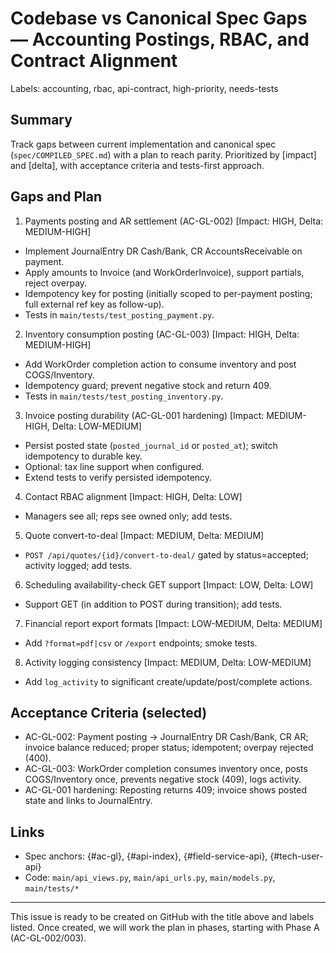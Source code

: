 # Codebase vs Canonical Spec Gaps — Accounting Postings, RBAC, and Contract Alignment

Labels: accounting, rbac, api-contract, high-priority, needs-tests

## Summary
Track gaps between current implementation and canonical spec (`spec/COMPILED_SPEC.md`) with a plan to reach parity. Prioritized by [impact] and [delta], with acceptance criteria and tests-first approach.

## Gaps and Plan

1) Payments posting and AR settlement (AC-GL-002) [Impact: HIGH, Delta: MEDIUM-HIGH]
- Implement JournalEntry DR Cash/Bank, CR AccountsReceivable on payment.
- Apply amounts to Invoice (and WorkOrderInvoice), support partials, reject overpay.
- Idempotency key for posting (initially scoped to per-payment posting; full external ref key as follow-up).
- Tests in `main/tests/test_posting_payment.py`.

2) Inventory consumption posting (AC-GL-003) [Impact: HIGH, Delta: MEDIUM-HIGH]
- Add WorkOrder completion action to consume inventory and post COGS/Inventory.
- Idempotency guard; prevent negative stock and return 409.
- Tests in `main/tests/test_posting_inventory.py`.

3) Invoice posting durability (AC-GL-001 hardening) [Impact: MEDIUM-HIGH, Delta: LOW-MEDIUM]
- Persist posted state (`posted_journal_id` or `posted_at`); switch idempotency to durable key.
- Optional: tax line support when configured.
- Extend tests to verify persisted idempotency.

4) Contact RBAC alignment [Impact: HIGH, Delta: LOW]
- Managers see all; reps see owned only; add tests.

5) Quote convert-to-deal [Impact: MEDIUM, Delta: MEDIUM]
- `POST /api/quotes/{id}/convert-to-deal/` gated by status=accepted; activity logged; add tests.

6) Scheduling availability-check GET support [Impact: LOW, Delta: LOW]
- Support GET (in addition to POST during transition); add tests.

7) Financial report export formats [Impact: LOW-MEDIUM, Delta: MEDIUM]
- Add `?format=pdf|csv` or `/export` endpoints; smoke tests.

8) Activity logging consistency [Impact: MEDIUM, Delta: LOW-MEDIUM]
- Add `log_activity` to significant create/update/post/complete actions.

## Acceptance Criteria (selected)
- AC-GL-002: Payment posting → JournalEntry DR Cash/Bank, CR AR; invoice balance reduced; proper status; idempotent; overpay rejected (400).
- AC-GL-003: WorkOrder completion consumes inventory once, posts COGS/Inventory once, prevents negative stock (409), logs activity.
- AC-GL-001 hardening: Reposting returns 409; invoice shows posted state and links to JournalEntry.

## Links
- Spec anchors: {#ac-gl}, {#api-index}, {#field-service-api}, {#tech-user-api}
- Code: `main/api_views.py`, `main/api_urls.py`, `main/models.py`, `main/tests/*`

---

This issue is ready to be created on GitHub with the title above and labels listed. Once created, we will work the plan in phases, starting with Phase A (AC-GL-002/003).
